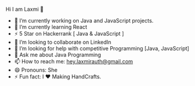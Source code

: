 Hi I am Laxmi 👋


- 🔭 I’m currently working on Java and JavaScript projects.
- 🌱 I’m currently learning React
- ⚡  5 Star on Hackerrank [ Java & JavaScript ] 
- 👯 I’m looking to collaborate on LinkedIn
- 🤔 I’m looking for help with competitive Programming [Java, JavaScript]
- 💬 Ask me about Java Programming
- 📫 How to reach me:  hey.laxmirauth@gmail.com
- 😄 Pronouns: She
- ⚡ Fun fact: I ❤️ Making HandCrafts. 

